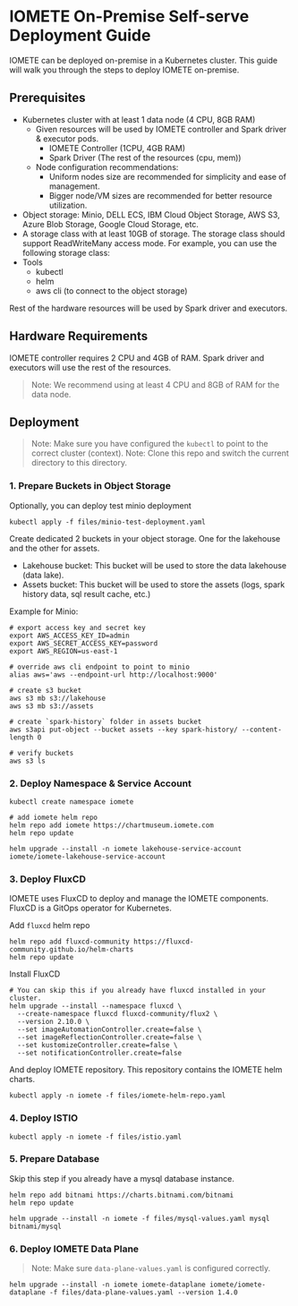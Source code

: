 # IOMETE On-Premise Self-serve Deployment Guide

IOMETE can be deployed on-premise in a Kubernetes cluster. This guide will walk you through the steps to deploy IOMETE on-premise.

## Prerequisites

- Kubernetes cluster with at least 1 data node (4 CPU, 8GB RAM)
  - Given resources will be used by IOMETE controller and Spark driver & executor pods.
    - IOMETE Controller (1CPU, 4GB RAM)
    - Spark Driver (The rest of the resources (cpu, mem))
  - Node configuration recommendations:
    - Uniform nodes size are recommended for simplicity and ease of management.
    - Bigger node/VM sizes are recommended for better resource utilization.
- Object storage: Minio, DELL ECS, IBM Cloud Object Storage, AWS S3, Azure Blob Storage, Google Cloud Storage, etc.
- A storage class with at least 10GB of storage. The storage class should support ReadWriteMany access mode. For example, you can use the following storage class:
- Tools
  - kubectl
  - helm
  - aws cli (to connect to the object storage)

Rest of the hardware resources will be used by Spark driver and executors.

## Hardware Requirements

IOMETE controller requires 2 CPU and 4GB of RAM. Spark driver and executors will use the rest of the resources. 
> Note: We recommend using at least 4 CPU and 8GB of RAM for the data node.

## Deployment

> Note: Make sure you have configured the `kubectl` to point to the correct cluster (context).
> Note: Clone this repo and switch the current directory to this directory.

### 1. Prepare Buckets in Object Storage

Optionally, you can deploy test minio deployment
```shell
kubectl apply -f files/minio-test-deployment.yaml
```

Create dedicated 2 buckets in your object storage. One for the lakehouse and the other for assets.

- Lakehouse bucket: This bucket will be used to store the data lakehouse (data lake).
- Assets bucket: This bucket will be used to store the assets (logs, spark history data, sql result cache, etc.)

Example for Minio:

```shell
# export access key and secret key
export AWS_ACCESS_KEY_ID=admin
export AWS_SECRET_ACCESS_KEY=password
export AWS_REGION=us-east-1

# override aws cli endpoint to point to minio
alias aws='aws --endpoint-url http://localhost:9000'

# create s3 bucket
aws s3 mb s3://lakehouse
aws s3 mb s3://assets

# create `spark-history` folder in assets bucket
aws s3api put-object --bucket assets --key spark-history/ --content-length 0

# verify buckets
aws s3 ls
```

### 2. Deploy Namespace & Service Account

```shell
kubectl create namespace iomete

# add iomete helm repo
helm repo add iomete https://chartmuseum.iomete.com
helm repo update

helm upgrade --install -n iomete lakehouse-service-account iomete/iomete-lakehouse-service-account
```


### 3. Deploy FluxCD

IOMETE uses FluxCD to deploy and manage the IOMETE components. FluxCD is a GitOps operator for Kubernetes.

Add `fluxcd` helm repo
```shell
helm repo add fluxcd-community https://fluxcd-community.github.io/helm-charts
helm repo update
```

Install FluxCD

```shell
# You can skip this if you already have fluxcd installed in your cluster.
helm upgrade --install --namespace fluxcd \
  --create-namespace fluxcd fluxcd-community/flux2 \
  --version 2.10.0 \
  --set imageAutomationController.create=false \
  --set imageReflectionController.create=false \
  --set kustomizeController.create=false \
  --set notificationController.create=false      
```

And deploy IOMETE repository. This repository contains the IOMETE helm charts.
```shell
kubectl apply -n iomete -f files/iomete-helm-repo.yaml
```


### 4. Deploy ISTIO

```shell
kubectl apply -n iomete -f files/istio.yaml
```

### 5. Prepare Database

Skip this step if you already have a mysql database instance.

```shell
helm repo add bitnami https://charts.bitnami.com/bitnami
helm repo update

helm upgrade --install -n iomete -f files/mysql-values.yaml mysql bitnami/mysql
```

### 6. Deploy IOMETE Data Plane

> Note: Make sure `data-plane-values.yaml` is configured correctly.

```shell
helm upgrade --install -n iomete iomete-dataplane iomete/iomete-dataplane -f files/data-plane-values.yaml --version 1.4.0
```






